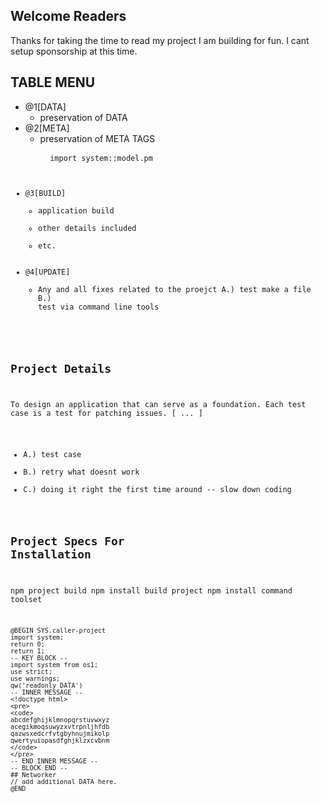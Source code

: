 ## Welcome Readers
Thanks for taking the time to read my project I am building for fun.
I cant setup sponsorship at this time.

## TABLE MENU
- @1[DATA]
  + preservation of DATA
- @2[META]
  + preservation of META TAGS <pre> <code> import system::model.pm
- @3[BUILD]
  + application build
  + other details included
  + etc.
- @4[UPDATE]
  + Any and all fixes related to the proejct
    A.) test make a file
    B.) test via command line tools
    
## Project Details
To design an application that can serve as a foundation.
Each test case is a test for patching issues.
[ ... ]
+ A.) test case
+ B.) retry what doesnt work
+ C.) doing it right the first time around -- slow down coding
  
## Project Specs For Installation

npm project build
npm install build project
npm install command toolset

```
@BEGIN SYS.caller-project
import system;
return 0;
return 1;
-- KEY BLOCK --
import system from os1;
use strict;
use warnings;
qw('readonly DATA')
-- INNER MESSAGE --
<!doctype html>
<pre>
<code>
abcdefghijklmnopqrstuvwxyz
acegikmoqsuwyzxvtrpnljhfdb
qazwsxedcrfvtgbyhnujmikolp
qwertyuiopasdfghjklzxcvbnm
</code>
</pre>
-- END INNER MESSAGE --
-- BLOCK END --
## Networker
// add additional DATA here.
@END



```
